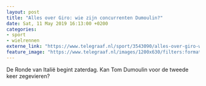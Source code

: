 ```yaml
---
layout: post
title: "Alles over Giro: wie zijn concurrenten Dumoulin?"
date: Sat, 11 May 2019 16:13:00 +0200
categories: 
- sport 
- wielrennen 
externe_link: "https://www.telegraaf.nl/sport/3543090/alles-over-giro-wie-zijn-concurrenten-dumoulin"
feature_image: "https://www.telegraaf.nl/images/1200x630/filters:format(jpeg):quality(80)/cdn-kiosk-api.telegraaf.nl/03dcec1e-73f7-11e9-98be-0217670beecd.jpg"
---
```


<p class="intro">De Ronde van Italië begint zaterdag. Kan Tom Dumoulin voor de tweede keer zegevieren?</p>
